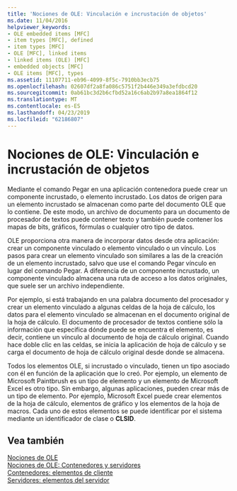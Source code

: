 ```yaml
---
title: 'Nociones de OLE: Vinculación e incrustación de objetos'
ms.date: 11/04/2016
helpviewer_keywords:
- OLE embedded items [MFC]
- item types [MFC], defined
- item types [MFC]
- OLE [MFC], linked items
- linked items (OLE) [MFC]
- embedded objects [MFC]
- OLE items [MFC], types
ms.assetid: 11107711-eb96-4099-8f5c-7910bb3ecb75
ms.openlocfilehash: 02607df2a8fa086c5751f2b446e349a3efdbcd20
ms.sourcegitcommit: 0ab61bc3d2b6cfbd52a16c6ab2b97a8ea1864f12
ms.translationtype: MT
ms.contentlocale: es-ES
ms.lasthandoff: 04/23/2019
ms.locfileid: "62186807"
---
```

# <a name="ole-background-linking-and-embedding"></a>Nociones de OLE: Vinculación e incrustación de objetos

Mediante el comando Pegar en una aplicación contenedora puede crear un componente incrustado, o elemento incrustado. Los datos de origen para un elemento incrustado se almacenan como parte del documento OLE que lo contiene. De este modo, un archivo de documento para un documento de procesador de textos puede contener texto y también puede contener los mapas de bits, gráficos, fórmulas o cualquier otro tipo de datos.

OLE proporciona otra manera de incorporar datos desde otra aplicación: crear un componente vinculado o elemento vinculado o un vínculo. Los pasos para crear un elemento vinculado son similares a las de la creación de un elemento incrustado, salvo que use el comando Pegar vínculo en lugar del comando Pegar. A diferencia de un componente incrustado, un componente vinculado almacena una ruta de acceso a los datos originales, que suele ser un archivo independiente.

Por ejemplo, si está trabajando en una palabra documento del procesador y crear un elemento vinculado a algunas celdas de la hoja de cálculo, los datos para el elemento vinculado se almacenan en el documento original de la hoja de cálculo. El documento de procesador de textos contiene sólo la información que especifica dónde puede se encuentra el elemento, es decir, contiene un vínculo al documento de hoja de cálculo original. Cuando hace doble clic en las celdas, se inicia la aplicación de hoja de cálculo y se carga el documento de hoja de cálculo original desde donde se almacena.

Todos los elementos OLE, si incrustado o vinculado, tienen un tipo asociado con él en función de la aplicación que lo creó. Por ejemplo, un elemento de Microsoft Paintbrush es un tipo de elemento y un elemento de Microsoft Excel es otro tipo. Sin embargo, algunas aplicaciones, pueden crear más de un tipo de elemento. Por ejemplo, Microsoft Excel puede crear elementos de la hoja de cálculo, elementos de gráfico y los elementos de la hoja de macros. Cada uno de estos elementos se puede identificar por el sistema mediante un identificador de clase o **CLSID**.

## <a name="see-also"></a>Vea también

[Nociones de OLE](../mfc/ole-background.md)<br/>
[Nociones de OLE: Contenedores y servidores](../mfc/ole-background-containers-and-servers.md)<br/>
[Contenedores: elementos de cliente](../mfc/containers-client-items.md)<br/>
[Servidores: elementos del servidor](../mfc/servers-server-items.md)
